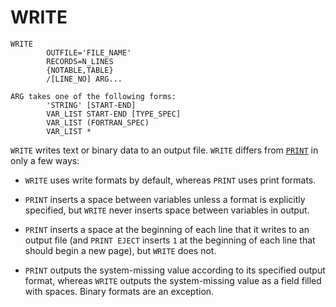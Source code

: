 # WRITE

```
WRITE
        OUTFILE='FILE_NAME'
        RECORDS=N_LINES
        {NOTABLE,TABLE}
        /[LINE_NO] ARG...

ARG takes one of the following forms:
        'STRING' [START-END]
        VAR_LIST START-END [TYPE_SPEC]
        VAR_LIST (FORTRAN_SPEC)
        VAR_LIST *
```

`WRITE` writes text or binary data to an output file.  `WRITE` differs
from [`PRINT`](print.md) in only a few ways:

- `WRITE` uses write formats by default, whereas `PRINT` uses print
  formats.

- `PRINT` inserts a space between variables unless a format is
  explicitly specified, but `WRITE` never inserts space between
  variables in output.

- `PRINT` inserts a space at the beginning of each line that it writes
  to an output file (and `PRINT EJECT` inserts `1` at the beginning of
  each line that should begin a new page), but `WRITE` does not.

- `PRINT` outputs the system-missing value according to its specified
  output format, whereas `WRITE` outputs the system-missing value as a
  field filled with spaces.  Binary formats are an exception.

